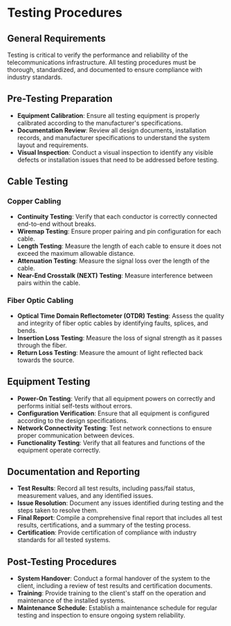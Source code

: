 # Testing Procedures

## General Requirements
Testing is critical to verify the performance and reliability of the telecommunications infrastructure. All testing procedures must be thorough, standardized, and documented to ensure compliance with industry standards.

## Pre-Testing Preparation
- **Equipment Calibration**: Ensure all testing equipment is properly calibrated according to the manufacturer's specifications.
- **Documentation Review**: Review all design documents, installation records, and manufacturer specifications to understand the system layout and requirements.
- **Visual Inspection**: Conduct a visual inspection to identify any visible defects or installation issues that need to be addressed before testing.

## Cable Testing
### Copper Cabling
- **Continuity Testing**: Verify that each conductor is correctly connected end-to-end without breaks.
- **Wiremap Testing**: Ensure proper pairing and pin configuration for each cable.
- **Length Testing**: Measure the length of each cable to ensure it does not exceed the maximum allowable distance.
- **Attenuation Testing**: Measure the signal loss over the length of the cable.
- **Near-End Crosstalk (NEXT) Testing**: Measure interference between pairs within the cable.

### Fiber Optic Cabling
- **Optical Time Domain Reflectometer (OTDR) Testing**: Assess the quality and integrity of fiber optic cables by identifying faults, splices, and bends.
- **Insertion Loss Testing**: Measure the loss of signal strength as it passes through the fiber.
- **Return Loss Testing**: Measure the amount of light reflected back towards the source.

## Equipment Testing
- **Power-On Testing**: Verify that all equipment powers on correctly and performs initial self-tests without errors.
- **Configuration Verification**: Ensure that all equipment is configured according to the design specifications.
- **Network Connectivity Testing**: Test network connections to ensure proper communication between devices.
- **Functionality Testing**: Verify that all features and functions of the equipment operate correctly.

## Documentation and Reporting
- **Test Results**: Record all test results, including pass/fail status, measurement values, and any identified issues.
- **Issue Resolution**: Document any issues identified during testing and the steps taken to resolve them.
- **Final Report**: Compile a comprehensive final report that includes all test results, certifications, and a summary of the testing process.
- **Certification**: Provide certification of compliance with industry standards for all tested systems.

## Post-Testing Procedures
- **System Handover**: Conduct a formal handover of the system to the client, including a review of test results and certification documents.
- **Training**: Provide training to the client's staff on the operation and maintenance of the installed systems.
- **Maintenance Schedule**: Establish a maintenance schedule for regular testing and inspection to ensure ongoing system reliability.
